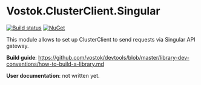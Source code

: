 # Vostok.ClusterClient.Singular

[![Build status](https://ci.appveyor.com/api/projects/status/github/vostok/clusterclient.singular?svg=true&branch=master)](https://ci.appveyor.com/project/vostok/clusterclient.singular/branch/master)
[![NuGet](https://img.shields.io/nuget/v/Vostok.ClusterClient.Singular.svg)](https://www.nuget.org/packages/Vostok.ClusterClient.Singular)

This module allows to set up ClusterClient to send requests via Singular API gateway.


**Build guide**: https://github.com/vostok/devtools/blob/master/library-dev-conventions/how-to-build-a-library.md

**User documentation**: not written yet.